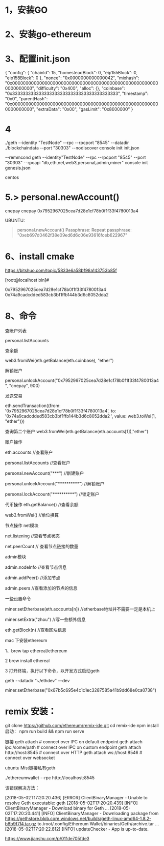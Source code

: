 # 1，安装GO

# 2、安装go-ethereum

# 3、配置init.json


{
"config": {
        "chainId": 15,
        "homesteadBlock": 0,
        "eip155Block": 0,
        "eip158Block": 0
    },
"nonce": "0x0000000000000042",
"mixhash": "0x0000000000000000000000000000000000000000000000000000000000000000",
"difficulty": "0x400",
"alloc": {},
"coinbase": "0x3333333333333333333333333333333333333333",
"timestamp": "0x0",
"parentHash": "0x0000000000000000000000000000000000000000000000000000000000000000",
"extraData": "0x00",
"gasLimit": "0x8000000"
}
# 4
./geth --identity "TestNode" --rpc --rpcport "8545" --datadir ./blockchaindata --port "30303" --nodiscover console init init.json

--remmcond
geth --identity"TestNode"  --rpc  --rpcport "8545"  --port "30303"  --rpcapi "db,eth,net,web3,personal,admin,miner" console init genesis.json


centos

# 5.> personal.newAccount()
cnepay
cnepay
0x7952967025cea7d28e1cf78b0f1f33f4780013a4


UBUNTU:

> personal.newAccount()
Passphrase:
Repeat passphrase:
"0xeb697d0462f38e09ed6d6c06e93616fceb622967"


# 6、install cmake
https://bitshuo.com/topic/5833e6a58bf98a143753b85f

 
 

[root@localhost bin]#

 
0x7952967025cea7d28e1cf78b0f1f33f4780013a4
0x74a9cadcdded583cb3bf1ffb144b3d6c8052dda2   

# 8、命令

查账户列表

personal.listAccounts

查余额

web3.fromWei(eth.getBalance(eth.coinbase), "ether")

解锁账户

personal.unlockAccount("0x7952967025cea7d28e1cf78b0f1f33f4780013a4", "cnepay", 900)

发送交易

eth.sendTransaction({from: '0x7952967025cea7d28e1cf78b0f1f33f4780013a4', to: '0x74a9cadcdded583cb3bf1ffb144b3d6c8052dda2 ', value: web3.toWei(1, "ether")})

查询第二个账户
web3.fromWei(eth.getBalance(eth.accounts[1]),"ether")

 
账户操作

eth.accounts //查看账户

personal.listAccounts //查看账户

personal.newAccount("***")  //新建账户

personal.unlockAccount("**********")  //解锁账户

personal.lockAccount("**********")    //锁定账户


代币操作
eth.getBalance()   //查看余额

web3.fromWei()   //单位换算


节点操作 net模块

net.listening             //查看节点状态 

net.peerCount             // 查看节点链接的数量

admin模块

admin.nodeInfo          //查看节点信息

admin.addPeer()           //添加节点

admin.peers             //查看添加的节点的信息


一些设置命令

miner.setEtherbase(eth.accounts[n]) //etherbase地址并不需要一定是本机上

miner.setExtra("zhou")    //写一些额外信息

eth.getBlock(n)  //查看区块信息

mac  下安装ethereum 

1、brew  tap ethereal/ethereum 

2    brew install ethereal

3 打开终端，执行以下命令，以开发方式启动geth   

geth --datadir “~/ethdev” —dev

miner.setEtherbase("0x67b5c695e4c1c1ec3287585a41b9dd68e0ca0738")



# remix 安装：


git clone https://github.com/ethereum/remix-ide.git
cd remix-ide
npm install
启动：
npm run build && npm run serve


链接
geth attach                   # connect over IPC on default endpoint
geth attach ipc:/some/path    # connect over IPC on custom endpoint
geth attach http://host:8545  # connect over HTTP
geth attach ws://host:8546    # connect over websocket


ubuntu Mist链接私有geth

./ethereumwallet --rpc http://localhost:8545

该错误解决方法：

[2018-05-02T17:20:20.436] [ERROR] ClientBinaryManager - Unable to resolve Geth executable: geth
[2018-05-02T17:20:20.439] [INFO] ClientBinaryManager - Download binary for Geth ...
[2018-05-02T17:20:20.441] [INFO] ClientBinaryManager - Downloading package from https://gethstore.blob.core.windows.net/builds/geth-linux-amd64-1.8.2-b8b9f7f4.tar.gz to /root/.config/Ethereum Wallet/binaries/Geth/archive.tar ...
[2018-05-02T17:20:22.812] [INFO] updateChecker - App is up-to-date.

https://www.jianshu.com/p/011de705fde3



 
